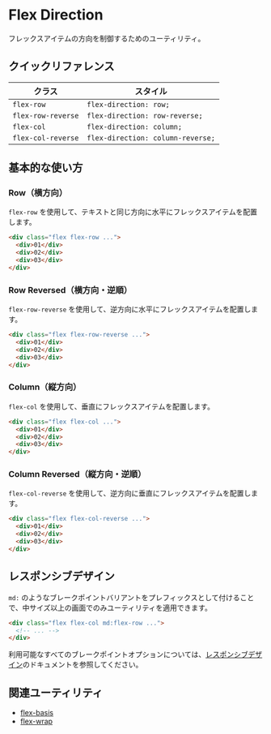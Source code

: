 # Flex Direction

フレックスアイテムの方向を制御するためのユーティリティ。

## クイックリファレンス

| クラス | スタイル |
|-------|--------|
| `flex-row` | `flex-direction: row;` |
| `flex-row-reverse` | `flex-direction: row-reverse;` |
| `flex-col` | `flex-direction: column;` |
| `flex-col-reverse` | `flex-direction: column-reverse;` |

## 基本的な使い方

### Row（横方向）

`flex-row` を使用して、テキストと同じ方向に水平にフレックスアイテムを配置します。

```html
<div class="flex flex-row ...">
  <div>01</div>
  <div>02</div>
  <div>03</div>
</div>
```

### Row Reversed（横方向・逆順）

`flex-row-reverse` を使用して、逆方向に水平にフレックスアイテムを配置します。

```html
<div class="flex flex-row-reverse ...">
  <div>01</div>
  <div>02</div>
  <div>03</div>
</div>
```

### Column（縦方向）

`flex-col` を使用して、垂直にフレックスアイテムを配置します。

```html
<div class="flex flex-col ...">
  <div>01</div>
  <div>02</div>
  <div>03</div>
</div>
```

### Column Reversed（縦方向・逆順）

`flex-col-reverse` を使用して、逆方向に垂直にフレックスアイテムを配置します。

```html
<div class="flex flex-col-reverse ...">
  <div>01</div>
  <div>02</div>
  <div>03</div>
</div>
```

## レスポンシブデザイン

`md:` のようなブレークポイントバリアントをプレフィックスとして付けることで、中サイズ以上の画面でのみユーティリティを適用できます。

```html
<div class="flex flex-col md:flex-row ...">
  <!-- ... -->
</div>
```

利用可能なすべてのブレークポイントオプションについては、[レスポンシブデザイン](/docs/responsive-design)のドキュメントを参照してください。

## 関連ユーティリティ

- [flex-basis](/docs/flex-basis)
- [flex-wrap](/docs/flex-wrap)
